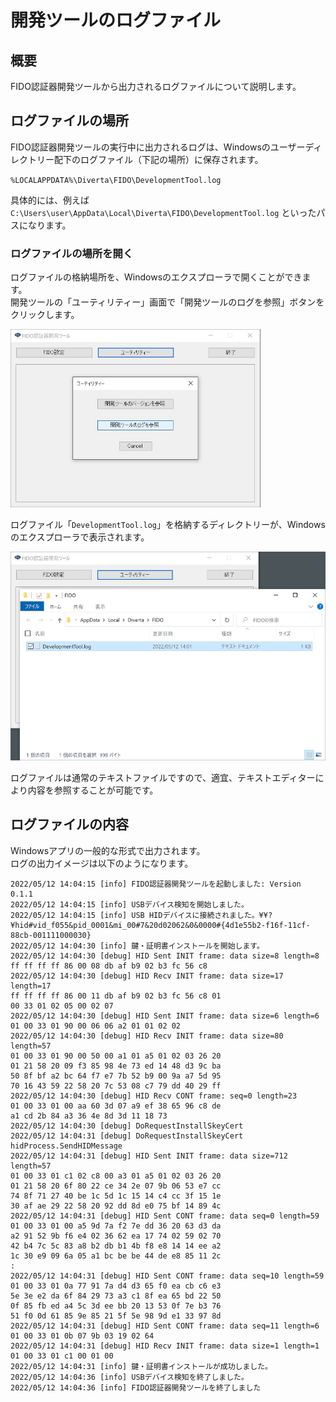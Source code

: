 # 開発ツールのログファイル

## 概要
FIDO認証器開発ツールから出力されるログファイルについて説明します。

## ログファイルの場所

FIDO認証器開発ツールの実行中に出力されるログは、Windowsのユーザーディレクトリー配下のログファイル（下記の場所）に保存されます。

`%LOCALAPPDATA%\Diverta\FIDO\DevelopmentTool.log`

具体的には、例えば `C:\Users\user\AppData\Local\Diverta\FIDO\DevelopmentTool.log` といったパスになります。

### ログファイルの場所を開く

ログファイルの格納場所を、Windowsのエクスプローラで開くことができます。<br>
開発ツールの「ユーティリティー」画面で「開発ツールのログを参照」ボタンをクリックします。

<img src="assets08/0004.jpg" width="400">

ログファイル「`DevelopmentTool.log`」を格納するディレクトリーが、Windowsのエクスプローラで表示されます。

<img src="assets08/0005.jpg" width="510">

ログファイルは通常のテキストファイルですので、適宜、テキストエディターにより内容を参照することが可能です。

## ログファイルの内容

Windowsアプリの一般的な形式で出力されます。<br>
ログの出力イメージは以下のようになります。
```
2022/05/12 14:04:15 [info] FIDO認証器開発ツールを起動しました: Version 0.1.1
2022/05/12 14:04:15 [info] USBデバイス検知を開始しました。
2022/05/12 14:04:15 [info] USB HIDデバイスに接続されました。¥¥?¥hid#vid_f055&pid_0001&mi_00#7&20d02062&0&0000#{4d1e55b2-f16f-11cf-88cb-001111000030}
2022/05/12 14:04:30 [info] 鍵・証明書インストールを開始します。
2022/05/12 14:04:30 [debug] HID Sent INIT frame: data size=8 length=8
ff ff ff ff 86 00 08 db af b9 02 b3 fc 56 c8
2022/05/12 14:04:30 [debug] HID Recv INIT frame: data size=17 length=17
ff ff ff ff 86 00 11 db af b9 02 b3 fc 56 c8 01
00 33 01 02 05 00 02 07
2022/05/12 14:04:30 [debug] HID Sent INIT frame: data size=6 length=6
01 00 33 01 90 00 06 06 a2 01 01 02 02
2022/05/12 14:04:30 [debug] HID Recv INIT frame: data size=80 length=57
01 00 33 01 90 00 50 00 a1 01 a5 01 02 03 26 20
01 21 58 20 09 f3 85 98 4e 73 ed 14 48 d3 9c ba
50 8f bf a2 bc 64 f7 e7 7b 52 b9 00 9a a7 5d 95
70 16 43 59 22 58 20 7c 53 08 c7 79 dd 40 29 ff
2022/05/12 14:04:30 [debug] HID Recv CONT frame: seq=0 length=23
01 00 33 01 00 aa 60 3d 07 a9 ef 38 65 96 c8 de
a1 cd 2b 84 a3 36 4e 8d 3d 11 18 73
2022/05/12 14:04:30 [debug] DoRequestInstallSkeyCert
2022/05/12 14:04:31 [debug] DoRequestInstallSkeyCert hidProcess.SendHIDMessage
2022/05/12 14:04:31 [debug] HID Sent INIT frame: data size=712 length=57
01 00 33 01 c1 02 c8 00 a3 01 a5 01 02 03 26 20
01 21 58 20 6f 80 22 ce 34 2e 07 9b 06 53 e7 cc
74 8f 71 27 40 be 1c 5d 1c 15 14 c4 cc 3f 15 1e
30 af ae 29 22 58 20 92 dd 8d e0 75 bf 14 89 4c
2022/05/12 14:04:31 [debug] HID Sent CONT frame: data seq=0 length=59
01 00 33 01 00 a5 9d 7a f2 7e dd 36 20 63 d3 da
a2 91 52 9b f6 e4 02 36 62 ea 17 74 02 59 02 70
42 b4 7c 5c 83 a8 b2 db b1 4b f8 e8 14 14 ee a2
1c 30 e9 09 6a 05 a1 bc be be 44 de e8 85 11 2c
:
2022/05/12 14:04:31 [debug] HID Sent CONT frame: data seq=10 length=59
01 00 33 01 0a 77 91 7a d4 d3 65 f0 ea cb c6 e3
5e 3e e2 da 6f 84 29 73 a3 c1 8f ea 65 bd 22 50
0f 85 fb ed a4 5c 3d ee bb 20 13 53 0f 7e b3 76
51 f0 0d 61 85 9e 85 21 5f 5e 98 9d e1 33 97 8d
2022/05/12 14:04:31 [debug] HID Sent CONT frame: data seq=11 length=6
01 00 33 01 0b 07 9b 03 19 02 64
2022/05/12 14:04:31 [debug] HID Recv INIT frame: data size=1 length=1
01 00 33 01 c1 00 01 00
2022/05/12 14:04:31 [info] 鍵・証明書インストールが成功しました。
2022/05/12 14:04:36 [info] USBデバイス検知を終了しました。
2022/05/12 14:04:36 [info] FIDO認証器開発ツールを終了しました
```

